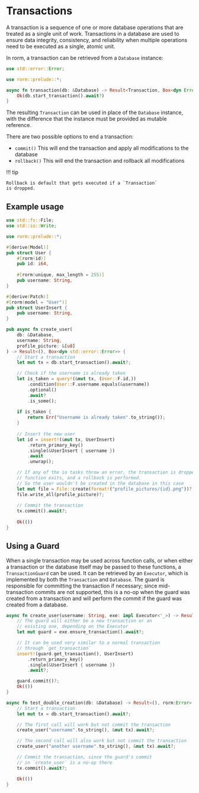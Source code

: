 # Transactions

A transaction is a sequence of one or more database operations that 
are treated as a single unit of work. Transactions in a database are used to
ensure data integrity, consistency, and reliability when multiple operations 
need to be executed as a single, atomic unit.

In rorm, a transaction can be retrieved from a `Database` instance:

```rust
use std::error::Error;

use rorm::prelude::*;

async fn transaction(db: &Database) -> Result<Transaction, Box<dyn Error>> {
    Ok(db.start_transaction().await?)
}
```

The resulting `Transaction` can be used in place of the `Database` instance,
with the difference that the instance must be provided as mutable reference.


There are two possible options to end a transaction:


* `commit()` This will end the transaction and apply all modifications to the database
* `rollback()` This will end the transaction and rollback all modifications

!!! tip

    Rollback is default that gets executed if a `Transaction`
    is dropped.


## Example usage

```rust
use std::fs::File;
use std::io::Write;

use rorm::prelude::*;

#[derive(Model)]
pub struct User {
    #[rorm(id)]
    pub id: i64,
    
    #[rorm(unique, max_length = 255)]
    pub username: String,
}

#[derive(Patch)]
#[rorm(model = "User")]
pub struct UserInsert {
    pub username: String,
}

pub async fn create_user(
    db: &Database,
    username: String,
    profile_picture: &[u8]
) -> Result<(), Box<dyn std::error::Error>> {
    // Start a transaction
    let mut tx = db.start_transaction().await?;

    // Check if the username is already taken
    let is_taken = query!(&mut tx, (User::F.id,))
        .condition(User::F.username.equals(&username))
        .optional()
        .await?
        .is_some();
    
    if is_taken {
        return Err("Username is already taken".to_string());
    }
    
    // Insert the new user
    let id = insert!(&mut tx, UserInsert)
        .return_primary_key()
        .single(&UserInsert { username })
        .await
        .unwrap();

    // If any of the io tasks throw an error, the transaction is dropped when the 
    // function exits, and a rollback is performed.
    // So the user wouldn't be created in the database in this case
    let mut file = File::create(format!("profile_pictures/{id}.png"))?;
    file.write_all(profile_picture)?;
    
    // Commit the transaction
    tx.commit().await?;
    
    Ok(())
}
```

## Using a Guard

When a single transaction may be used across function calls,
or when either a transaction or the database itself may be passed to
these functions, a `TransactionGuard` can be used. It can be
retrieved by an `Executor`, which is implemented by both the
`Transaction` and `Database`. The guard is responsible for
committing the transaction if necessary; since mid-transaction
commits are not supported, this is a no-op when the guard was
created from a transaction and will perform the commit if the
guard was created from a database.

```rust
async fn create_user(username: String, exe: impl Executor<'_>) -> Result<(), rorm::Error> {
    // The guard will either be a new transaction or an
    // existing one, depending on the Executor
    let mut guard = exe.ensure_transaction().await?;

    // It can be used very similar to a normal transaction
    // through `get_transaction`
    insert!(guard.get_transaction(), UserInsert)
        .return_primary_key()
        .single(&UserInsert { username })
        .await?;

    guard.commit()?;
    Ok(())
}

async fn test_double_creation(db: &Database) -> Result<(), rorm:Error> {
    // Start a transaction
    let mut tx = db.start_transaction().await?;

    // The first call will work but not commit the transaction
    create_user("username".to_string(), &mut tx).await?;

    // The second call will also work but not commit the transaction
    create_user("another username".to_string(), &mut tx).await?;

    // Commit the transaction, since the guard's commit
    // in `create_user` is a no-op there
    tx.commit().await?;

    Ok(())
}
```
